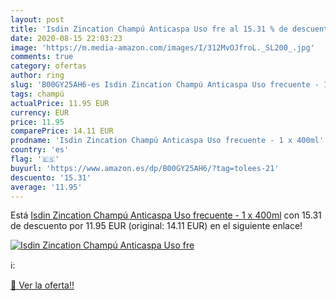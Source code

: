 ```yaml
---
layout: post
title: 'Isdin Zincation Champú Anticaspa Uso fre al 15.31 % de descuento'
date: 2020-08-15 22:03:23
image: 'https://m.media-amazon.com/images/I/312MvOJfroL._SL200_.jpg'
comments: true
category: ofertas
author: ring
slug: 'B00GY25AH6-es Isdin Zincation Champú Anticaspa Uso frecuente - 1 x 400ml'
tags: champú
actualPrice: 11.95 EUR
currency: EUR
price: 11.95
comparePrice: 14.11 EUR
prodname: 'Isdin Zincation Champú Anticaspa Uso frecuente - 1 x 400ml'
country: 'es'
flag: '🇪🇸'
buyurl: 'https://www.amazon.es/dp/B00GY25AH6/?tag=tolees-21'
descuento: '15.31'
average: '11.95'
---
```


Está [Isdin Zincation Champú Anticaspa Uso frecuente - 1 x 400ml](https://www.amazon.es/dp/B00GY25AH6/?tag=tolees-21) con 15.31 de descuento por 11.95 EUR (original: 14.11 EUR) en el siguiente enlace!

[![Isdin Zincation Champú Anticaspa Uso fre](https://m.media-amazon.com/images/I/312MvOJfroL._SL200_.jpg)](https://www.amazon.es/dp/B00GY25AH6/?tag=tolees-21)

ℹ️:


[🛒 Ver la oferta!!](https://www.amazon.es/dp/B00GY25AH6/?tag=tolees-21)
